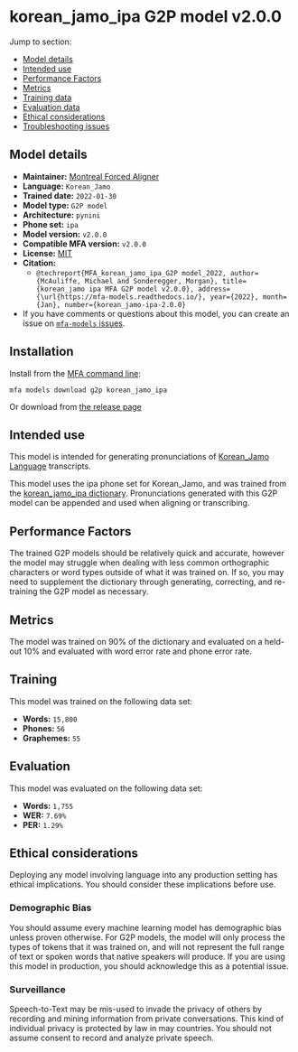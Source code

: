 
# korean_jamo_ipa G2P model v2.0.0

Jump to section:

- [Model details](#model-details)
- [Intended use](#intended-use)
- [Performance Factors](#performance-factors)
- [Metrics](#metrics)
- [Training data](#training-data)
- [Evaluation data](#evaluation-data)
- [Ethical considerations](#ethical-considerations)
- [Troubleshooting issues](#troubleshooting-issues)

## Model details

- **Maintainer:** [Montreal Forced Aligner](https://montreal-forced-aligner.readthedocs.io/)
- **Language:** `Korean_Jamo`
- **Trained date:** `2022-01-30`
- **Model type:** `G2P model`
- **Architecture:** `pynini`
- **Phone set:** `ipa`
- **Model version:** `v2.0.0`
- **Compatible MFA version:** `v2.0.0`
- **License:** [MIT](https://github.com/MontrealCorpusTools/mfa-models/tree/main/g2p/korean_jamo/ipa/v2.0.0/LICENSE)
- **Citation:**
  - `@techreport{MFA_korean_jamo_ipa_G2P model_2022, author={McAuliffe, Michael and Sonderegger, Morgan}, title={korean_jamo ipa MFA G2P model v2.0.0}, address={\url{https://mfa-models.readthedocs.io/}, year={2022}, month={Jan}, number={korean_jamo-ipa-2.0.0}`
- If you have comments or questions about this model, you can create an issue on [`mfa-models` issues](https://github.com/MontrealCorpusTools/mfa-models/issues).

## Installation

Install from the [MFA command line](https://montreal-forced-aligner.readthedocs.io/en/latest/user_guide/models/index.html):

```
mfa models download g2p korean_jamo_ipa
```

Or download from [the release page](https://github.com/MontrealCorpusTools/mfa-models/releases/tag/g2p-korean_jamo_ipa-v2.0.0)

## Intended use

This model is intended for generating pronunciations of [Korean_Jamo Language](https://en.wikipedia.org/wiki/Korean_Jamo_language) transcripts.

This model uses the ipa phone set for Korean_Jamo, and was trained from the [korean_jamo_ipa dictionary](https://github.com/MontrealCorpusTools/mfa-models/blob/main/dictionary/korean_jamo_ipa.dict).
Pronunciations generated with this G2P model can be appended and used when aligning or transcribing.

## Performance Factors

The trained G2P models should be relatively quick and accurate, however the model may struggle when dealing with less common orthographic characters or word types outside of what it was trained on.
If so, you may need to supplement the dictionary through generating, correcting, and re-training the G2P model as necessary.

## Metrics

The model was trained on 90% of the dictionary and evaluated on a held-out 10% and evaluated with word error rate and phone error rate.

## Training

This model was trained on the following data set:


* **Words:** `15,800`
* **Phones:** `56`
* **Graphemes:** `55`

## Evaluation

This model was evaluated on the following data set:


* **Words:** `1,755`
* **WER:** `7.69%`
* **PER:** `1.29%`

## Ethical considerations

Deploying any model involving language into any production setting has ethical implications. You should consider these implications before use.

### Demographic Bias

You should assume every machine learning model has demographic bias unless proven otherwise.
For G2P models, the model will only process the types of tokens that it was trained on, and will not represent the full range of text or spoken words that
native speakers will produce.
If you are using this model in production, you should acknowledge this as a potential issue.

### Surveillance

Speech-to-Text may be mis-used to invade the privacy of others by recording and mining information from private conversations.
This kind of individual privacy is protected by law in may countries.
You should not assume consent to record and analyze private speech.
